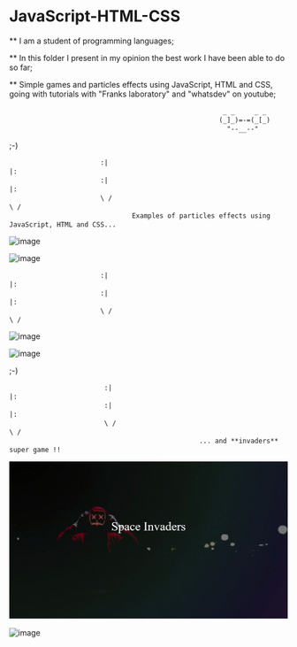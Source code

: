 # JavaScript-HTML-CSS <br />

** I am a student of programming languages;<br>

** In this folder I present in my opinion the best work I have been able to do so far;<br>

** Simple games and particles effects using JavaScript, HTML and CSS, going with tutorials with "Franks laboratory" and "whatsdev" on youtube;
>
                                                          _ _     _ _
                                                         (_]_)=-=(_[_)
                                                           "--__--"

;-)
  
                           :|                                                                            |:
                           :|                                                                            |:
                           \ /                                                                          \ /
                                   Examples of particles effects using JavaScript, HTML and CSS...
>
![image]( https://github.com/nataliaas/JavaScript-HTML-CSS/blob/main/PixelsSmokeEffects/PixelsEffect.gif) 

![image]( https://github.com/nataliaas/JavaScript-HTML-CSS/blob/main/PixelsFun-Google-Chrome-2021-04-25-11-26-45.gif) 


                           :|                                                                            |:
                           :|                                                                            |:
                           \ /                                                                          \ /


![image]( AnimatedBackground.gif) 

![image]( https://github.com/nataliaas/JavaScript-HTML-CSS/blob/main/BackgroundAnimated2.gif) 
>

;-)
  
                            :|                                                                            |:
                            :|                                                                            |:
                            \ /                                                                          \ /
                                                    ... and **invaders** super game !!




![image]( https://github.com/nataliaas/JavaScript-HTML-CSS/blob/main/Invadors/Invadors%20-%20Starting.gif) 

![image]( https://github.com/nataliaas/JavaScript-HTML-CSS/blob/main/Invadors/Invadors%20.gif) 
